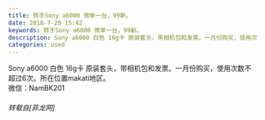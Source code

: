 ```yaml
---
title: 转手Sony a6000 微单一台，99新。
date: 2018-7-20 15:42
keywords: 转手Sony a6000 微单一台，99新。
description: Sony a6000 白色 16g卡 原装套头，带相机包和发票。一月份购买，使用次数不超过6次。所在位置makati地区。微信：NamBK201
categories: used
---
```

<td class="t_f" id="postmessage_1532486">

Sony a6000 白色 16g卡 原装套头，带相机包和发票。一月份购买，使用次数不超过6次。所在位置makati地区。<br/>
微信：NamBK201</td>
###### 转载自[菲龙网]